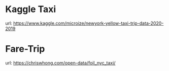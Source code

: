 
# Kaggle Taxi
url: https://www.kaggle.com/microize/newyork-yellow-taxi-trip-data-2020-2019

# Fare-Trip
url: https://chriswhong.com/open-data/foil_nyc_taxi/

